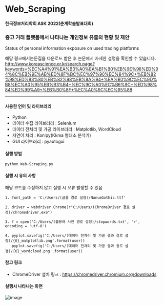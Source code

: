 # Web_Scraping

#### 한국정보처리학회 ASK 2022(춘계학술발표대회) 
### 중고 거래 플랫폼에서 나타나는 개인정보 유출의 현황 및 제안
Status of personal information exposure on used trading platforms

해당 링크에서논문집을 다운로드 받은 후 논문에서 자세한 설명을 확인할 수 있습니다.
http://www.koreascience.or.kr/search.page?keywords=%EC%A4%91%EA%B3%A0%EA%B1%B0%EB%9E%98%ED%94%8C%EB%9E%AB%ED%8F%BC%EC%97%90%EC%84%9C+%EB%82%98%ED%83%80%EB%82%98%EB%8A%94+%EA%B0%9C%EC%9D%B8%EC%A0%95%EB%B3%B4+%EC%9C%A0%EC%B6%9C+%ED%98%84%ED%99%A9+%EB%B0%8F+%EC%A0%9C%EC%95%88

---------
#### 사용한 언어 및 라이브러리
* Python
* 데이터 수집 라이브러리 : Selenium
* 데이터 전처리 및 가공 라이브러리 : Matplotlib, WordCloud
* 자연어 처리 : Konlpy(Kkma 형태소 분석기)
* GUI 라이브러리 : pyautogui

#### 실행 방법
<pre><code>python Web-Scraping.py</code></pre>

#### 실행 시 유의 사항
해당 코드를 수정하지 않고 실행 시 오류 발생할 수 있음

<pre><code>1. font_path = 'C:/Users/(글꼴 경로 설정)/NanumGothic.ttf'

2. driver = webdriver.Chrome(r"C:/Users/(ChromeDriver 경로 설정)/chromedriver.exe")

3. f = open('C:/Users/(불용어 사전 경로 설정)/stopwords.txt', 'r', encoding = 'utf-8')

4. pyplot.savefig('C:/Users/(데이터 전처리 및 가공 결과 경로 설정)/{0}_matplotlib.png'.format(user))
   pyplot.savefig('C:/Users/(데이터 전처리 및 가공 결과 경로 설정)/{0}_wordcloud.png'.format(user))</code></pre>

#### 참고 링크    
* ChromeDriver 설치 링크 : https://chromedriver.chromium.org/downloads

#### 실행시 나타나는 화면
![image](https://user-images.githubusercontent.com/70564788/172374599-d6f61b14-c1ae-47b0-b769-db74c9f41736.png)
